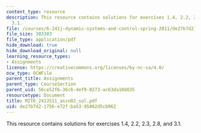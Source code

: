 ```yaml
---
content_type: resource
description: This resource contains solutions for exercises 1.4, 2.2, 2.3, 2.8, and
  3.1.
file: /courses/6-241j-dynamic-systems-and-control-spring-2011/de27b7d21756e72fba5395802d5cb962_MIT6_241JS11_assn02_sol.pdf
file_size: 303303
file_type: application/pdf
hide_download: true
hide_download_original: null
learning_resource_types:
- Assignments
license: https://creativecommons.org/licenses/by-nc-sa/4.0/
ocw_type: OCWFile
parent_title: Assignments
parent_type: CourseSection
parent_uid: 56ce52f6-36c6-4ef9-0273-ac63da10d835
resourcetype: Document
title: MIT6_241JS11_assn02_sol.pdf
uid: de27b7d2-1756-e72f-ba53-95802d5cb962
---
```

This resource contains solutions for exercises 1.4, 2.2, 2.3, 2.8, and 3.1.